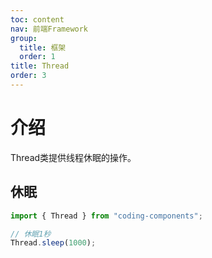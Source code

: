 ```yaml
---
toc: content
nav: 前端Framework  
group:
  title: 框架
  order: 1
title: Thread
order: 3
---
```


# 介绍

  Thread类提供线程休眠的操作。   


## 休眠
```ts
import { Thread } from "coding-components";

// 休眠1秒
Thread.sleep(1000);
```
